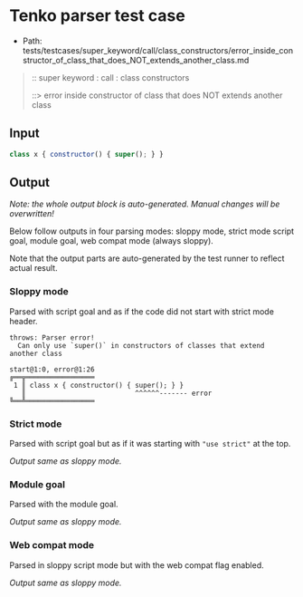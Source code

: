 # Tenko parser test case

- Path: tests/testcases/super_keyword/call/class_constructors/error_inside_constructor_of_class_that_does_NOT_extends_another_class.md

> :: super keyword : call : class constructors
>
> ::> error inside constructor of class that does NOT extends another class

## Input


`````js
class x { constructor() { super(); } }
`````

## Output

_Note: the whole output block is auto-generated. Manual changes will be overwritten!_

Below follow outputs in four parsing modes: sloppy mode, strict mode script goal, module goal, web compat mode (always sloppy).

Note that the output parts are auto-generated by the test runner to reflect actual result.

### Sloppy mode

Parsed with script goal and as if the code did not start with strict mode header.

`````
throws: Parser error!
  Can only use `super()` in constructors of classes that extend another class

start@1:0, error@1:26
╔══╦═════════════════
 1 ║ class x { constructor() { super(); } }
   ║                           ^^^^^^------- error
╚══╩═════════════════

`````

### Strict mode

Parsed with script goal but as if it was starting with `"use strict"` at the top.

_Output same as sloppy mode._

### Module goal

Parsed with the module goal.

_Output same as sloppy mode._

### Web compat mode

Parsed in sloppy script mode but with the web compat flag enabled.

_Output same as sloppy mode._
